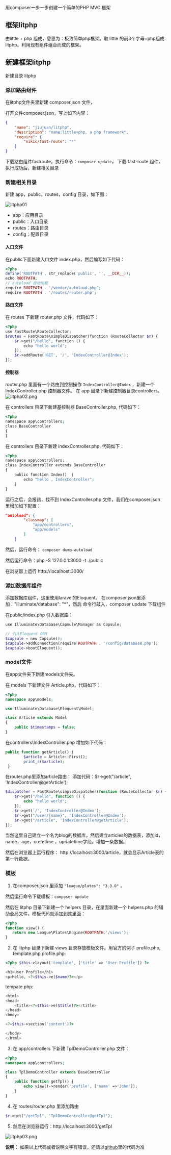 用composer一步一步创建一个简单的PHP MVC 框架

## 框架litphp

由little + php 组成，意思为：极致简单php框架。取 little 的前3个字母+php组成 litphp。利用现有组件组合而成的框架。

## 新建框架litphp
新建目录 litphp

### 添加路由组件
在litphp文件夹里新建 composer.json 文件， 

打开文件composer.json，写上如下内容：
```json
{
    "name": "jiujuan/litphp",
    "description": "name:little+php, a php framework",
    "require": {
        "nikic/fast-route": "*"
    }
}
```
下载路由组件fastroute，执行命令：`composer update`，
下载 fast-route 组件，执行成功后，新建相关目录

### 新建相关目录
新建 app，public，routes，config 目录，如下图：

![litphp01](./public/imgs/litphp01.png)
- app：应用目录
- public：入口目录
- routes：路由目录
- config：配置目录

#### 入口文件
在public下面新建入口文件 index.php，然后编写如下代码：
```PHP
<?php
define('ROOTPATH', str_replace('public', '', __DIR__));
echo ROOTPATH;
// autoload 自动加载
require ROOTPATH . '/vendor/autoload.php';
require ROOTPATH . '/routes/router.php';
```

#### 路由文件
在 routes 下新建 router.php 文件，代码如下：
```php
<?php
use FastRoute\RouteCollector;
$routes = FastRoute\simpleDispatcher(function (RouteCollector $r) {
    $r->get("/hello", function () {
        echo "hello world";
    });
    $r->addRoute('GET', '/', 'IndexController@Index');
});
```

#### 控制器
router.php 里面有一个路由到控制操作 `IndexController@Index` ，新建一个IndexController.php 控制器文件。
在 app 目录下新建控制器目录controllers。
![litphp02.png](./public/imgs/litphp01.png)

在 controllers 目录下新建基控制器 BaseController.php, 代码如下：

```php
<?php
namespace app\controllers;
class BaseController
{
}
```

在 controllers 目录下新建 IndexController.php, 代码如下：
```PHP
<?php
namespace app\controllers;
class IndexController extends BaseController
{
    public function Index()  {
        echo "hello , IndexController";
    }
}
```

运行之后，会报错，找不到 IndexController.php 文件，我们在composer.json 里增加如下配置：
```json
"autoload": {
        "classmap": [
            "app/controllers",
            "app/models"
        ]
    }
```
然后，运行命令： `composer dump-autoload`

然后运行命令：php -S 127.0.0.1:3000 -t ./public

在浏览器上运行 http://localhost:3000/

### 添加数据库组件
添加数据库组件，这里使用laravel的Eloquent。
在composer.json里添加："illuminate/database": "*"，然后 命令行敲入，composer update 下载组件

 在public/index.php 引入数据库：
```php
use Illuminate\Database\Capsule\Manager as Capsule;

// 引入Eloquent ORM
$capsule = new Capsule();
$capsule->addConnection(require ROOTPATH . '/config/database.php');
$capsule->bootEloquent();
```

### model文件
 在app文件夹下新建models文件夹。

 在 models 下新建文件 Article.php，代码如下：
```php
<?php
namespace app\models;

use Illuminate\Database\Eloquent\Model;

class Article extends Model
{
    public $timestamps = false;
}
```

在controllers\IndexController.php 增加如下代码：
```php
public function getArticle() {
        $article = Article::First();
        print_r($article);
 }
```

在router.php里添加article路由：
添加代码：$r->get("/article", 'IndexController@getArticle');

```php
$dispatcher = FastRoute\simpleDispatcher(function (RouteCollector $r) {
    $r->get("/hello", function () {
        echo "hello world";
    });
    $r->get('/', 'IndexController@Index');
    $r->get("/user/{name}", 'IndexController@Index');
    $r->get("/article", 'IndexController@getArticle');
});
```
当然这里自己建立一个名为blog的数据库，然后建立articles的数据表，添加id，name，age，cretetime ，updatetime字段。增加一条数据。

然后在浏览器上运行程序： http://localhost:3000/article，就会显示Article表的第一行数据。

### 模板
1. 在composer.json 里添加 `"league/plates": "3.3.0"` ，

然后运行命令下载模板：`composer update`

然后在 litphp 目录下新建一个 helpers 目录，在里面新建一个 helpers.php 的辅助全局文件，模板代码就添加到这里面：
```php
<?php
function view() {    
   return new League\Plates\Engine(ROOTPATH.'/views');
}
```

2. 在 litphp 目录下新建 views 目录存放模板文件。用官方的例子 profile.php, template.php
profile.php:
```php
<?php $this->layout('template', ['title' => 'User Profile']) ?>

<h1>User Profile</h1>
<p>Hello, <?=$this->e($name)?></p>
```
tempate.php:
```php
<html>
<head>
    <title><?=$this->e($title)?></title>
</head>
<body>

<?=$this->section('content')?>

</body>
</html>
```

3. 在 app/controllers 下新建 TplDemoController.php 文件：
```php
<?php
namespace app\controllers;

class TplDemoController extends BaseController
{
    public function getTpl() {
        echo view()->render('profile', ['name' =>'John']);
    }
}
```

4. 在 routes/router.php 里添加路由
```php
$r->get("/getTpl", 'TplDemoController@getTpl');
```

5. 然后在浏览器运行：http://localhost:3000/getTpl

![litphp03.png](./public/imgs/litphp03.png)

**说明：** 如果以上代码或者说明文字有错误，还请以[github](https://github.com/jiujuan/litphp)里的代码为准
